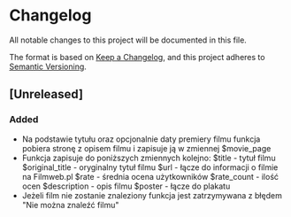 # Changelog
All notable changes to this project will be documented in this file.

The format is based on [Keep a Changelog](https://keepachangelog.com/en/1.0.0/),
and this project adheres to [Semantic Versioning](https://semver.org/spec/v2.0.0.html).

## [Unreleased]
### Added
- Na podstawie tytułu oraz opcjonalnie daty premiery filmu funkcja pobiera stronę z opisem filmu i zapisuje ją w zmiennej $movie_page
- Funkcja zapisuje do poniższych zmiennych kolejno:
    $title - tytuł filmu
    $original_title - oryginalny tytuł filmu
    $url - łącze do informacji o filmie na Filmweb.pl
    $rate - średnia ocena użytkowników
    $rate_count - ilość ocen
    $description - opis filmu
    $poster - łącze do plakatu
- Jeżeli film nie zostanie znaleziony funkcja jest zatrzymywana z błędem "Nie można znaleźć filmu"
